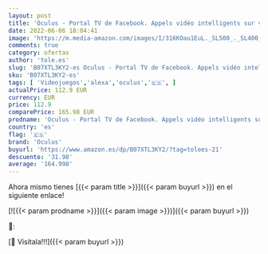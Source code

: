 ```yaml
---
layout: post
title: 'Oculus - Portal TV de Facebook. Appels vidéo intelligents sur votre télévision avec Alexa intégré [Importación francesa]'
date: 2022-06-06 18:04:41
image: 'https://m.media-amazon.com/images/I/316KOau1EuL._SL500_._SL400_.jpg'
comments: true
category: ofertas
author: 'tole.es'
slug: 'B07XTL3KY2-es Oculus - Portal TV de Facebook. Appels vidéo intelligents...'
sku: 'B07XTL3KY2-es'
tags: [ 'Videojuegos','alexa','oculus','🇪🇸', ]
actualPrice: 112.9 EUR
currency: EUR
price: 112.9
comparePrice: 165.98 EUR
prodname: 'Oculus - Portal TV de Facebook. Appels vidéo intelligents sur votre télévision avec Alexa intégré [Importación francesa]'
country: 'es'
flag: '🇪🇸'
brand: 'Oculus'
buyurl: 'https://www.amazon.es/dp/B07XTL3KY2/?tag=tolees-21'
descuento: '31.98'
average: '164.998'
---
```


Ahora mismo tienes [{{< param title >}}]({{< param buyurl >}}) en el siguiente enlace!

[![{{< param prodname >}}]({{< param image >}})]({{< param buyurl >}})

🔎:


[🛒 Visítala!!!]({{< param buyurl >}})
